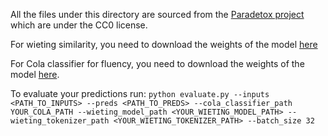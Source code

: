 All the files under this directory are sourced from the [Paradetox project](https://github.com/s-nlp/paradetox/tree/main/evaluation_detox) which are under the CC0 license.

For wieting similarity, you need to download the weights of the model [here](https://storage.yandexcloud.net/nlp/wieting_similarity_data.zip)

For Cola classifier for fluency, you need to download the weights of the model [here](https://drive.google.com/drive/folders/1p6_3lCbw3J0MhlidvKkRbG73qwmtWuRp).

To evaluate your predictions run: ```python evaluate.py --inputs <PATH_TO_INPUTS> --preds <PATH_TO_PREDS> --cola_classifier_path YOUR_COLA_PATH --wieting_model_path <YOUR_WIETING_MODEL_PATH> --wieting_tokenizer_path <YOUR_WIETING_TOKENIZER_PATH> --batch_size 32```

